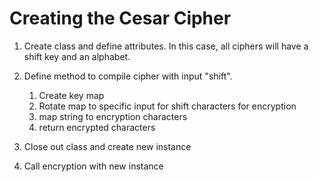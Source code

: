 # Creating the Cesar Cipher

1. Create class and define attributes. In this case, all ciphers will have a shift key and an alphabet.

1. Define method to compile cipher with input "shift".
   1. Create key map
   1. Rotate map to specific input for shift characters for encryption
   1. map string to encryption characters
   1. return encrypted characters
1. Close out class and create new instance
1. Call encryption with new instance
